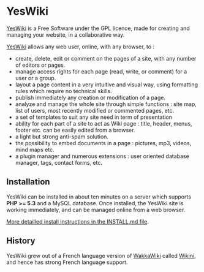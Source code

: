 # YesWiki
[YesWiki](https://yeswiki.net) is a Free Software under the GPL licence, made for creating and managing your website, in a collaborative way.

[YesWiki](https://yeswiki.net) allows any web user, online, with any browser, to :
- create, delete, edit or comment on the pages of a site, with any number of editors or pages.
- manage access rights for each page (read, write, or comment) for a user or a group.
- layout a page content in a very intuitive and visual way, using formatting rules which require no technical skills.
- publish immediately any creation or modification of a page.
- analyze and manage the whole site through simple functions : site map, list of users, most recently modified or commented pages, etc.
- a set of templates to suit any site need in term of presentation
- ability for each part of a site to act as Wiki page : title, header, menus, footer etc. can be easily edited from a browser.
- a light but strong anti-spam solution.
- the possibility to embed documents in a page : pictures, mp3, videos, mind maps etc.
- a plugin manager and numerous extensions : user oriented database manager, tags, contact forms, etc.

## Installation
YesWiki can be installed in about ten minutes on a server which supports **PHP >= 5.3** and a MySQL database. Once installed, the YesWiki site is working immediately, and can be managed online from a web browser.

[More detailled install instructions in the INSTALL.md file](INSTALL.md).

## History
YesWiki grew out of a French language version of [WakkaWiki](https://en.wikipedia.org/wiki/WakkaWiki) called [Wikini](http://wikini.net), and hence has strong French language support.
